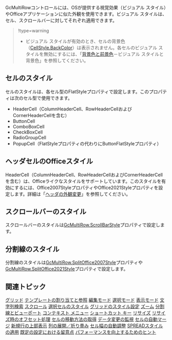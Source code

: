 GcMultiRowコントロールには、OSが提供する視覚効果（ビジュアル スタイル）やOfficeアプリケーションに似た外観を使用できます。ビジュアル スタイルは、セル、スクロールバーに対してそれぞれ適用できます。

> !type=warning
>
> * ビジュアル スタイルが有効のとき、セルの背景色（[CellStyle.BackColor](gcdocsite__documentlink?toc-item-id=16f42b48-c9f2-440f-bbdc-3cdb7234a23c)）は表示されません。各セルのビジュアル スタイルを無効にするには、「[背景色と前景色](gcdocsite__documentlink?toc-item-id=659c8f82-913c-4151-ac57-5489df055fff)－ビジュアル スタイルと背景色」を参照してください。

## セルのスタイル

セルのスタイルは、各セル型のFlatStyleプロパティで設定します。このプロパティは次のセル型で使用できます。

* HeaderCell（ColumnHeaderCell、RowHeaderCellおよびCornerHeaderCellを含む）
* ButtonCell
* ComboBoxCell
* CheckBoxCell
* RadioGroupCell
* PopupCell（FlatStyleプロパティの代わりにButtonFlatStyleプロパティ）

## ヘッダセルのOfficeスタイル

HeaderCell（ColumnHeaderCell、RowHeaderCellおよびCornerHeaderCellを含む）は、Officeライクなスタイルをサポートしています。このスタイルを有効にするには、Office2007StyleプロパティやOffice2021Styleプロパティを設定します。詳細は「[ヘッダの外観変更](gcdocsite__documentlink?toc-item-id=6173680d-08b4-4f11-a32b-b1f4a0ceca44)」を参照してください。

## スクロールバーのスタイル

スクロールバーのスタイルは[GcMultiRow.ScrollBarStyle](gcdocsite__documentlink?toc-item-id=2e1bf832-8816-4e90-8e8b-663bfd43232d)プロパティで設定します。

## 分割線のスタイル

分割線のスタイルは[GcMultiRow.SplitOffice2007Style](gcdocsite__documentlink?toc-item-id=32ef83c9-8757-4b66-955c-b0103b20d2ed)プロパティや[GcMultiRow.SplitOffice2021Style](gcdocsite__documentlink?toc-item-id=dadddba8-5550-4ccb-b9cb-a90b9db93a11)プロパティで設定します。

## 関連トピック

[グリッド](gcdocsite__documentlink?toc-item-id=87ec6429-c3b9-4564-923f-f7c943ce00b9)
[テンプレートの割り当てと参照](gcdocsite__documentlink?toc-item-id=672f7dc1-1297-4293-87f6-f4d7ae30af83)
[編集モード](gcdocsite__documentlink?toc-item-id=1cd87acc-bf66-4bf7-bf75-b61800b830fb)
[選択モード](gcdocsite__documentlink?toc-item-id=05e1230b-6129-43d3-aa78-5b2cbf48ccba)
[表示モード](gcdocsite__documentlink?toc-item-id=e56c66d1-0481-4f06-a48c-d3c4d03893ef)
[文字列検索](gcdocsite__documentlink?toc-item-id=3b578791-7908-4795-8e61-b9f1e7339d21)
[スクロール](gcdocsite__documentlink?toc-item-id=2647ada3-b90d-4823-adf7-4fa4ef083123)
[選択セルのスタイル](gcdocsite__documentlink?toc-item-id=e04576cc-5bac-410c-9335-0dda134c922f)
[グリッドのスタイル設定](gcdocsite__documentlink?toc-item-id=77b3a184-61f9-4c3b-967b-dbb6f103acf0)
[ズーム](gcdocsite__documentlink?toc-item-id=d83eab82-185e-49f9-88b0-0fd8379d92b6)
[分割線とビューポート](gcdocsite__documentlink?toc-item-id=09f1eccf-76eb-4979-ac29-c97731b2357d)
[コンテキスト メニュー](gcdocsite__documentlink?toc-item-id=cbf794e7-3362-41e9-b625-bd3e8130611b)
[ショートカット キー](gcdocsite__documentlink?toc-item-id=9cdbb6ad-e84e-441f-8f3f-ddd78af7b429)
[リサイズ](gcdocsite__documentlink?toc-item-id=4657f508-867c-455c-81b4-858e8f1d18d7)
[リサイズ時のオフセット処理](gcdocsite__documentlink?toc-item-id=e7471d46-a6b0-47fe-982d-8d4b7561d4e3)
[セルの移動方法の取得](gcdocsite__documentlink?toc-item-id=f3a0271e-fbeb-46ba-aa76-b99352d3e55c)
[データ変更の監視](gcdocsite__documentlink?toc-item-id=1aac18ae-c27c-46f5-bfec-e5872e7d2d1b)
[セルの自動マージ](gcdocsite__documentlink?toc-item-id=1d1e19b2-4282-48a3-ad92-603f73b3cc38)
[新規行の上部表示](gcdocsite__documentlink?toc-item-id=881b6d3e-e4d3-4271-b874-a972e9aef2c8)
[列の展開／折り畳み](gcdocsite__documentlink?toc-item-id=421066a5-9bfa-427f-a980-245ff290f1af)
[セル幅の自動調整](gcdocsite__documentlink?toc-item-id=0fb2df6a-d9df-47d2-8ae9-50185f2c488d)
[SPREADスタイルの適用](gcdocsite__documentlink?toc-item-id=9d7078b7-c6b3-420b-a282-9d08e8135b48)
[既定の設定における留意点](gcdocsite__documentlink?toc-item-id=707e6129-7446-4ccf-9b4b-574225dc0b02)
[パフォーマンスを向上するためのヒント](gcdocsite__documentlink?toc-item-id=78fbc71a-7acb-4af3-ae37-953454f8dece)